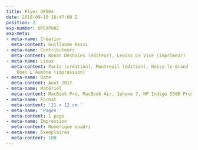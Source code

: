 ```yaml
---
title: Flyer OP004
date: 2018-09-10 16:47:00 Z
position: 2
exp-number: OPEXP002
exp-meta:
- meta-name: Création
  meta-content: Guillaume Rossi
- meta-name: Contributeurs
  meta-content: Ronan Deshaies (éditeur), Lewiss Le Vice (imprimeur)
- meta-name: Lieux
  meta-content: Paris (création), Montreuil (édition), Noisy-le-Grand (photo), Saint
    Ouen L’Aumône (impression)
- meta-name: Date
  meta-content: Aout 2017
- meta-name: Matériel
  meta-content: MacBook Pro, MacBook Air, Iphone 7, HP Indigo 5500 Press
- meta-name: Format
  meta-content: '21 x 12 cm '
- meta-name: 'Pages '
  meta-content: 1 page
- meta-name: Impression
  meta-content: Numérique quadri
- meta-name: Exemplaires
  meta-content: 100
---
```


